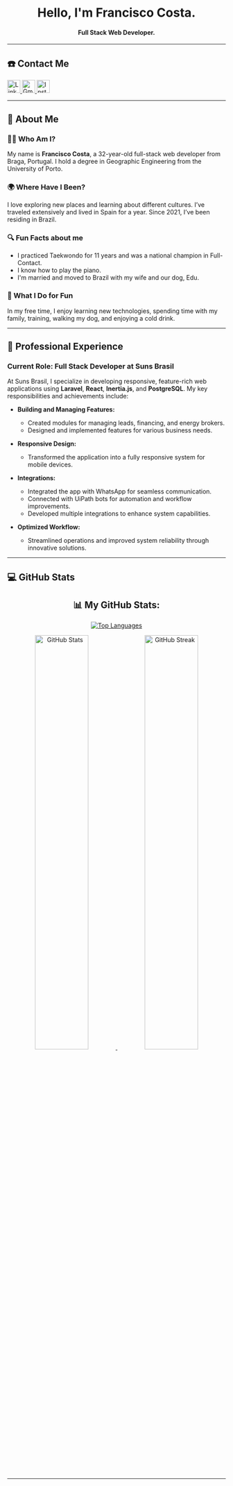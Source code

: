 <div align="center">
  <h1 align="center">Hello, I'm Francisco Costa.</h1>
  <h4 align="center">Full Stack Web Developer.</h4>
</div>

---


  <h2>☎️ Contact Me</h2>
  <p>
    <a href="https://www.linkedin.com/in/francisco-costa-13a275230/" target="_blank">
      <img src="https://img.shields.io/badge/linkedin-%231DA1F2.svg?style=for-the-badge&logo=linkedin&logoColor=white" alt="LinkedIn" height="30"/>
    </a>
    <a href="mailto:francisco100eg@gmail.com" target="_blank">
      <img src="https://img.shields.io/badge/gmail-EA4335.svg?style=for-the-badge&logo=gmail&logoColor=white" alt="Gmail" height="30"/>
    </a>
    <a href="https://instagram.com/franciscocostadev" target="_blank">
      <img src="https://img.shields.io/badge/instagram-%23E4405F.svg?style=for-the-badge&logo=Instagram&logoColor=white" alt="Instagram" height="30"/>
    </a>
  </p>


---

## 🧮 About Me

### 👨‍💻 Who Am I?
My name is **Francisco Costa**, a 32-year-old full-stack web developer from Braga, Portugal. I hold a degree in Geographic Engineering from the University of Porto.

### 🌍 Where Have I Been?
I love exploring new places and learning about different cultures. I’ve traveled extensively and lived in Spain for a year. Since 2021, I’ve been residing in Brazil.

### 🔍 Fun Facts about me
- I practiced Taekwondo for 11 years and was a national champion in Full-Contact.
- I know how to play the piano.
- I'm married and moved to Brazil with my wife and our dog, Edu.

### 🐾 What I Do for Fun
In my free time, I enjoy learning new technologies, spending time with my family, training, walking my dog, and enjoying a cold drink.

---

## 💼 Professional Experience

### Current Role: **Full Stack Developer at Suns Brasil**
At Suns Brasil, I specialize in developing responsive, feature-rich web applications using **Laravel**, **React**, **Inertia.js**, and **PostgreSQL**. My key responsibilities and achievements include:

- **Building and Managing Features:**
  - Created modules for managing leads, financing, and energy brokers.
  - Designed and implemented features for various business needs.

- **Responsive Design:**
  - Transformed the application into a fully responsive system for mobile devices.

- **Integrations:**
  - Integrated the app with WhatsApp for seamless communication.
  - Connected with UiPath bots for automation and workflow improvements.
  - Developed multiple integrations to enhance system capabilities.

- **Optimized Workflow:**
  - Streamlined operations and improved system reliability through innovative solutions.

---

## 💻 GitHub Stats

<div align="center">
  <h2>📊 My GitHub Stats:</h2>
  <p>
    <a href="https://github.com/FranciscoCosta">
      <img src="https://github-readme-stats.vercel.app/api/top-langs/?username=FranciscoCosta&langs_count=6&theme=gruvbox&layout=compact&hide_border=true" alt="Top Languages"/>
    </a>
  </p>
  <p>
    <a href="https://github.com/FranciscoCosta">
      <img width="49.5%" src="https://github-readme-stats.vercel.app/api?username=FranciscoCosta&show_icons=true&theme=gruvbox&hide_border=true" alt="GitHub Stats"/>
      <img width="49.5%" src="https://github-readme-streak-stats.herokuapp.com/?user=FranciscoCosta&theme=gruvbox&hide_border=true" alt="GitHub Streak"/>
    </a>
  </p>
</div>

---


